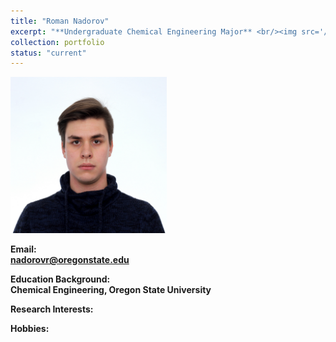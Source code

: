 ```yaml
---
title: "Roman Nadorov"
excerpt: "**Undergraduate Chemical Engineering Major** <br/><img src='/images/RomanNadorov.jpg' width='250' height='250'>"
collection: portfolio
status: "current"
---
```


<img src='/images/RomanNadorov.jpg' width='250' height='250'>

**Email:** <br/>
**nadorovr@oregonstate.edu**

**Education Background:** <br/>
**Chemical Engineering, Oregon State University** <br/>


**Research Interests:** <br/>


**Hobbies:** <br/>

